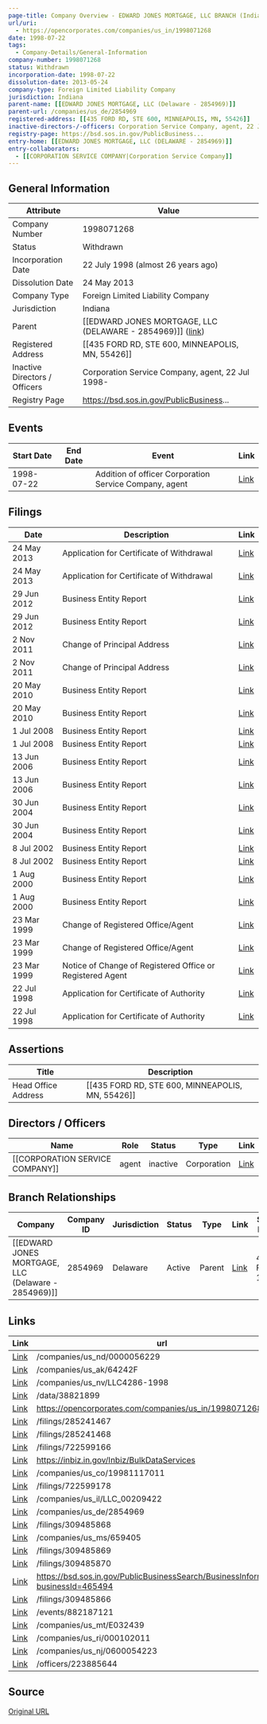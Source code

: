 ```yaml
---
page-title: Company Overview - EDWARD JONES MORTGAGE, LLC BRANCH (Indiana - 1998071268)
url/uri:
  - https://opencorporates.com/companies/us_in/1998071268
date: 1998-07-22
tags:
  - Company-Details/General-Information
company-number: 1998071268
status: Withdrawn
incorporation-date: 1998-07-22
dissolution-date: 2013-05-24
company-type: Foreign Limited Liability Company
jurisdiction: Indiana
parent-name: [[EDWARD JONES MORTGAGE, LLC (Delaware - 2854969)]]
parent-url: /companies/us_de/2854969
registered-address: [[435 FORD RD, STE 600, MINNEAPOLIS, MN, 55426]]
inactive-directors-/-officers: Corporation Service Company, agent, 22 Jul 1998-
registry-page: https://bsd.sos.in.gov/PublicBusiness...
entry-home: [[EDWARD JONES MORTGAGE, LLC (DELAWARE - 2854969)]]
entry-collaborators:
  - [[CORPORATION SERVICE COMPANY|Corporation Service Company]]
---
```


## General Information
| Attribute          | Value                                       |
|--------------------|---------------------------------------------|
| Company Number     | 1998071268                                  |
| Status             | Withdrawn                                   |
| Incorporation Date | 22 July 1998 (almost 26 years ago)          |
| Dissolution Date   | 24 May 2013                                 |
| Company Type       | Foreign Limited Liability Company           |
| Jurisdiction       | Indiana                                     |
| Parent             | [[EDWARD JONES MORTGAGE, LLC (DELAWARE - 2854969)]] ([link](/companies/us_de/2854969)) |
| Registered Address | [[435 FORD RD, STE 600, MINNEAPOLIS, MN, 55426]] |
| Inactive Directors / Officers | Corporation Service Company, agent, 22 Jul 1998- |
| Registry Page      | https://bsd.sos.in.gov/PublicBusiness...    |

## Events

| Start Date | End Date   | Event                                                   | Link |
|------------|------------|-------------------------------------------------------|------|
| 1998-07-22 |            | Addition of officer Corporation Service Company, agent  | [Link](https://opencorporates.com/events/882187121) |

## Filings
| Date        | Description                    | Link |
|-------------|--------------------------------|-------|
| 24 May 2013 | Application for Certificate of Withdrawal | [Link](https://opencorporates.com/filings/309485870) |
| 24 May 2013 | Application for Certificate of Withdrawal | [Link](https://opencorporates.com/filings/285241468) |
| 29 Jun 2012 | Business Entity Report         | [Link](https://opencorporates.com/filings/722599166) |
| 29 Jun 2012 | Business Entity Report         | [Link](https://opencorporates.com/filings/309485869) |
| 2 Nov 2011  | Change of Principal Address    | [Link](https://opencorporates.com/filings/309485868) |
| 2 Nov 2011  | Change of Principal Address    | [Link](https://opencorporates.com/filings/285241467) |
| 20 May 2010 | Business Entity Report         | [Link](https://opencorporates.com/filings/722599178) |
| 20 May 2010 | Business Entity Report         | [Link](https://opencorporates.com/filings/309485866) |
| 1 Jul 2008  | Business Entity Report         | [Link](https://opencorporates.com/filings/722599172) |
| 1 Jul 2008  | Business Entity Report         | [Link](https://opencorporates.com/filings/309485865) |
| 13 Jun 2006 | Business Entity Report         | [Link](https://opencorporates.com/filings/722599190) |
| 13 Jun 2006 | Business Entity Report         | [Link](https://opencorporates.com/filings/309485863) |
| 30 Jun 2004 | Business Entity Report         | [Link](https://opencorporates.com/filings/722599181) |
| 30 Jun 2004 | Business Entity Report         | [Link](https://opencorporates.com/filings/309485862) |
| 8 Jul 2002  | Business Entity Report         | [Link](https://opencorporates.com/filings/722599184) |
| 8 Jul 2002  | Business Entity Report         | [Link](https://opencorporates.com/filings/309485861) |
| 1 Aug 2000  | Business Entity Report         | [Link](https://opencorporates.com/filings/722599163) |
| 1 Aug 2000  | Business Entity Report         | [Link](https://opencorporates.com/filings/309485859) |
| 23 Mar 1999 | Change of Registered Office/Agent | [Link](https://opencorporates.com/filings/722599187) |
| 23 Mar 1999 | Change of Registered Office/Agent | [Link](https://opencorporates.com/filings/309485857) |
| 23 Mar 1999 | Notice of Change of Registered Office or Registered Agent | [Link](https://opencorporates.com/filings/285241466) |
| 22 Jul 1998 | Application for Certificate of Authority | [Link](https://opencorporates.com/filings/309485855) |
| 22 Jul 1998 | Application for Certificate of Authority | [Link](https://opencorporates.com/filings/285241465) |

## Assertions
| Title               | Description                                             |
|---------------------|---------------------------------------------------------|
| Head Office Address | [[435 FORD RD, STE 600, MINNEAPOLIS, MN, 55426]]        |

## Directors / Officers
| Name                 | Role            | Status     | Type        | Link |
|----------------------|-----------------|------------|-------------|------|
| [[CORPORATION SERVICE COMPANY]] | agent           | inactive   | Corporation | [Link](https://opencorporates.com/officers/223885644) |

## Branch Relationships
| Company                       | Company ID            | Jurisdiction         | Status   | Type       | Link                                | Start Date   | End Date     | Statement Link                      |
|--------------------------------|----------------------|----------------------|----------|------------|-------------------------------------|--------------|--------------|-------------------------------------|
| [[EDWARD JONES MORTGAGE, LLC (Delaware - 2854969)]] | 2854969              | Delaware             | Active   | Parent     | [Link](https://opencorporates.com/companies/us_de/2854969) | 4 Feb 1998   | N/A          | [Statement](https://opencorporates.com/statements/330278508) |

## Links
| Link   | url                            
|--------|--------------------------------|
| [Link](/companies/us_nd/0000056229) |/companies/us_nd/0000056229   |
| [Link](/companies/us_ak/64242F) |/companies/us_ak/64242F       |
| [Link](/companies/us_nv/LLC4286-1998) |/companies/us_nv/LLC4286-1998 |
| [Link](/data/38821899) |/data/38821899                |
| [Link](https://opencorporates.com/companies/us_in/1998071268/filings) |https://opencorporates.com/companies/us_in/1998071268/filings|
| [Link](/filings/285241467) |/filings/285241467            |
| [Link](/filings/285241468) |/filings/285241468            |
| [Link](/filings/722599166) |/filings/722599166            |
| [Link](https://inbiz.in.gov/Inbiz/BulkDataServices) |https://inbiz.in.gov/Inbiz/BulkDataServices|
| [Link](/companies/us_co/19981117011) |/companies/us_co/19981117011  |
| [Link](/filings/722599178) |/filings/722599178            |
| [Link](/companies/us_il/LLC_00209422) |/companies/us_il/LLC_00209422 |
| [Link](/companies/us_de/2854969) |/companies/us_de/2854969      |
| [Link](/filings/309485868) |/filings/309485868            |
| [Link](/companies/us_ms/659405) |/companies/us_ms/659405       |
| [Link](/filings/309485869) |/filings/309485869            |
| [Link](/filings/309485870) |/filings/309485870            |
| [Link](https://bsd.sos.in.gov/PublicBusinessSearch/BusinessInformation?businessId=465494) |https://bsd.sos.in.gov/PublicBusinessSearch/BusinessInformation?businessId=465494|
| [Link](/filings/309485866) |/filings/309485866            |
| [Link](/events/882187121) |/events/882187121             |
| [Link](/companies/us_mt/E032439) |/companies/us_mt/E032439      |
| [Link](/companies/us_ri/000102011) |/companies/us_ri/000102011    |
| [Link](/companies/us_nj/0600054223) |/companies/us_nj/0600054223   |
| [Link](/officers/223885644) |/officers/223885644           |

## Source
[Original URL](https://opencorporates.com/companies/us_in/1998071268)
